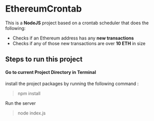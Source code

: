 # EthereumCrontab
This is a **NodeJS** project based on a crontab scheduler that does the following:

- Checks if an Ethereum address has any **new transactions**
- Checks if any of those new transactions are over **10 ETH** in size

## Steps to run this project
#### Go to current Project Directory in Terminal

install the project packages by running the following command : 
>  npm install 

Run the server 
> node index.js 

